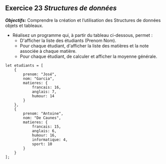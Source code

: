 ## Exercice 23 ***Structures de données***

***Objectifs:***
    Comprendre la création et l’utilisation des Structures de données objets et tableaux. 


- Réalisez un programme qui, à partir du tableau ci-dessous, permet :
    - D'afficher la liste des étudiants (Prenom Nom).
    - Pour chaque étudiant, d'afficher la liste des matières et la note associée à chaque matière.
    - Pour chaque étudiant, de calculer et afficher la moyenne générale.

```
let etudiants = [ 
    { 
        prenom: "José", 
        nom: "Garcia", 
        matieres: { 
            francais: 16, 
            anglais: 7, 
            humour: 14 
        }  
    }, 
    { 
        prenom: "Antoine", 
        nom: "De Caunes", 
        matieres: { 
            francais: 15, 
            anglais: 6, 
            humour: 16, 
            informatique: 4, 
            sport: 10 
        } 
    } 
]; 
```